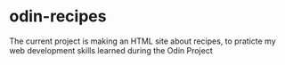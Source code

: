 # odin-recipes
The current project is making an HTML site about recipes, to praticte my web development skills learned during the Odin Project